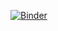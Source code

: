 [![Binder](https://mybinder.org/badge.svg)](https://mybinder.org/v2/gh/apoterie/TPLDA/master?urlpath=rstudio)
